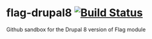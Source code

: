 flag-drupal8 [![Build Status](https://travis-ci.org/socketwench/flag-drupal8.svg?branch=master)](https://travis-ci.org/socketwench/flag-drupal8)
============

Github sandbox for the Drupal 8 version of Flag module
